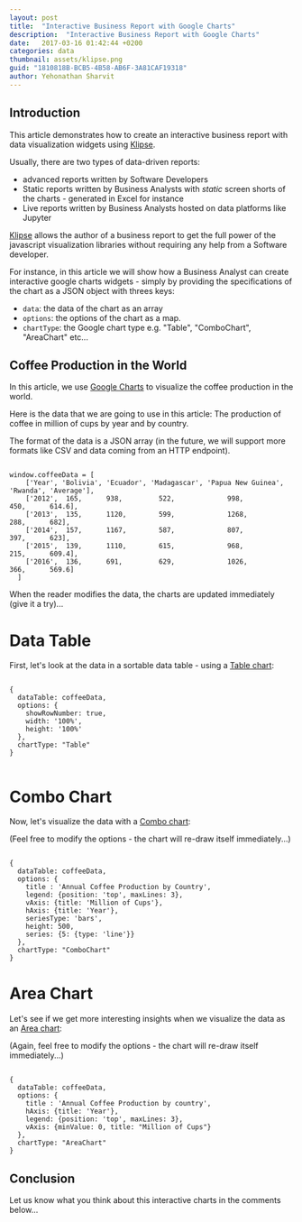 ```yaml
---
layout: post
title:  "Interactive Business Report with Google Charts"
description:  "Interactive Business Report with Google Charts"
date:   2017-03-16 01:42:44 +0200
categories: data
thumbnail: assets/klipse.png
guid: "1810818B-BCB5-4B58-AB6F-3A81CAF19318"
author: Yehonathan Sharvit
---
```


## Introduction

This article demonstrates how to create an interactive business report with data visualization widgets using [Klipse](https://github.com/viebel/klipse).

Usually, there are two types of data-driven reports:

- advanced reports written by Software Developers
- Static reports written by Business Analysts with *static* screen shorts of the charts - generated in Excel for instance
- Live reports written by Business Analysts hosted on data platforms like Jupyter


[Klipse](https://github.com/viebel/klipse) allows the author of a business report to get the full power of the javascript visualization libraries without requiring any help from a Software developer.

For instance, in this article we will show how a Business Analyst can create interactive google charts widgets - simply by providing the specifications of the chart as a JSON object with threes keys:

- `data`: the data of the chart as an array
- `options`: the options of the chart as a map.
- `chartType`: the Google chart type e.g. "Table", "ComboChart", "AreaChart" etc...



## Coffee Production in the World

In this article, we use [Google Charts](https://developers.google.com/chart/interactive/docs/) to visualize the coffee production in the world.

Here is the data that we are going to use in this article: The production of coffee in million of cups by year and by country.

The format of the data is a JSON array (in the future, we will support more formats like CSV and data coming from an HTTP endpoint).

<pre><code class="language-klipse-eval-js" data-async-code="true">
window.coffeeData = [
    ['Year', 'Bolivia', 'Ecuador', 'Madagascar', 'Papua New Guinea', 'Rwanda', 'Average'],
    ['2012',  165,      938,         522,             998,           450,      614.6],
    ['2013',  135,      1120,        599,             1268,          288,      682],
    ['2014',  157,      1167,        587,             807,           397,      623],
    ['2015',  139,      1110,        615,             968,           215,      609.4],
    ['2016',  136,      691,         629,             1026,          366,      569.6]
  ]
</code></pre>

When the reader modifies the data, the charts are updated immediately (give it a try)...

# Data Table

First, let's look at the data in a sortable data table - using a [Table chart](https://developers.google.com/chart/interactive/docs/gallery/table):


<pre><code class="language-google-chart" data-loop-msec="1000">
{
  dataTable: coffeeData,
  options: {
    showRowNumber: true,
    width: '100%', 
    height: '100%'
  },
  chartType: "Table"
}

</code></pre>

# Combo Chart

Now, let's visualize the data with a [Combo chart](https://developers.google.com/chart/interactive/docs/gallery/table):

(Feel free to modify the options - the chart will re-draw itself immediately...)

<pre><code class="language-google-chart" data-loop-msec="1000">
{
  dataTable: coffeeData,
  options: {
    title : 'Annual Coffee Production by Country',
    legend: {position: 'top', maxLines: 3},	
    vAxis: {title: 'Million of Cups'},
    hAxis: {title: 'Year'},
    seriesType: 'bars',
	height: 500,
    series: {5: {type: 'line'}}
  },
  chartType: "ComboChart"
}
</code></pre>


# Area Chart

Let's see if we get more interesting insights when we visualize the data as an [Area chart](https://developers.google.com/chart/interactive/docs/gallery/areachart):

(Again, feel free to modify the options - the chart will re-draw itself immediately...)


<pre><code class="language-google-chart" data-loop-msec="1000">
{
  dataTable: coffeeData,
  options: {
    title : 'Annual Coffee Production by country',
    hAxis: {title: 'Year'},
    legend: {position: 'top', maxLines: 3},
    vAxis: {minValue: 0, title: "Million of Cups"}
  },
  chartType: "AreaChart"
}
</code></pre>

## Conclusion

Let us know what you think about this interactive charts in the comments below...

